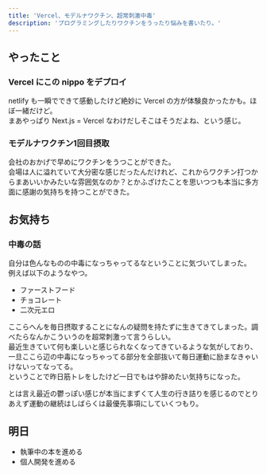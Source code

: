 ```yaml
---
title: 'Vercel、モデルナワクチン、超常刺激中毒'
description: 'プログラミングしたりワクチンをうったり悩みを書いたり。'
---
```


## やったこと

### Vercel にこの nippo をデプロイ

netlify も一瞬でできて感動したけど絶妙に Vercel の方が体験良かったかも。ほぼ一緒だけど。  
まあやっぱり Next.js = Vercel なわけだしそこはそうだよね、という感じ。

### モデルナワクチン1回目摂取

会社のおかげで早めにワクチンをうつことができた。  
会場は人に溢れていて大分密な感じだったんだけれど、これからワクチン打つからまあいいかみたいな雰囲気なのか？とかふざけたことを思いつつも本当に多方面に感謝の気持ちを持つことができた。

## お気持ち

### 中毒の話

自分は色んなものの中毒になっちゃってるなということに気づいてしまった。  
例えば以下のようなやつ。

- ファーストフード
- チョコレート
- 二次元エロ

ここらへんを毎日摂取することになんの疑問を持たずに生きてきてしまった。調べたらなんかこういうのを超常刺激って言うらしい。  
最近生きていて何も楽しいと感じられなくなってきているような気がしており、一旦ここら辺の中毒になっちゃってる部分を全部抜いて毎日運動に励まなきゃいけないってなってる。  
ということで昨日筋トレをしたけど一日でもはや辞めたい気持ちになった。

とは言え最近の鬱っぽい感じが本当にまずくて人生の行き詰りを感じるのでとりあえず運動の継続はしばらくは最優先事項にしていくつもり。

## 明日

- 執筆中の本を進める
- 個人開発を進める
